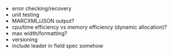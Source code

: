* error checking/recovery
* unit testing
* MARCXML/JSON output?
* cpu/time efficiency vs memory efficiency (dynamic allocation)?
* max width/formatting?
* versioning
* include leader in field spec somehow

